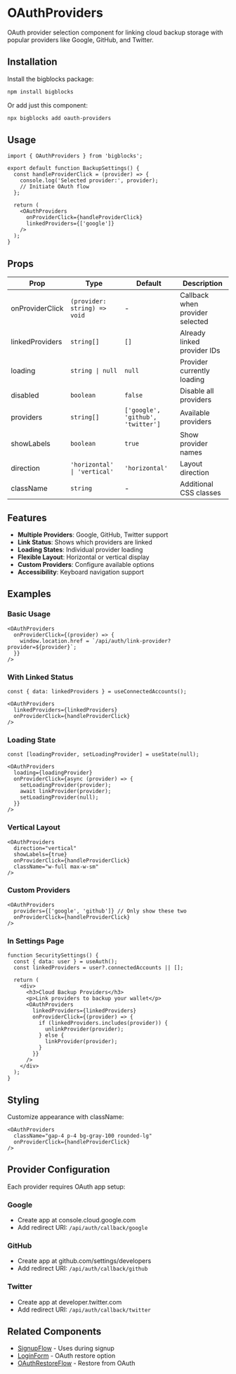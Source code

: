 # OAuthProviders

OAuth provider selection component for linking cloud backup storage with popular providers like Google, GitHub, and Twitter.

## Installation

Install the bigblocks package:

```bash
npm install bigblocks
```

Or add just this component:

```bash
npx bigblocks add oauth-providers
```

## Usage

```tsx
import { OAuthProviders } from 'bigblocks';

export default function BackupSettings() {
  const handleProviderClick = (provider) => {
    console.log('Selected provider:', provider);
    // Initiate OAuth flow
  };

  return (
    <OAuthProviders
      onProviderClick={handleProviderClick}
      linkedProviders={['google']}
    />
  );
}
```

## Props

| Prop | Type | Default | Description |
|------|------|---------|-------------|
| onProviderClick | `(provider: string) => void` | - | Callback when provider selected |
| linkedProviders | `string[]` | `[]` | Already linked provider IDs |
| loading | `string \| null` | `null` | Provider currently loading |
| disabled | `boolean` | `false` | Disable all providers |
| providers | `string[]` | `['google', 'github', 'twitter']` | Available providers |
| showLabels | `boolean` | `true` | Show provider names |
| direction | `'horizontal' \| 'vertical'` | `'horizontal'` | Layout direction |
| className | `string` | - | Additional CSS classes |

## Features

- **Multiple Providers**: Google, GitHub, Twitter support
- **Link Status**: Shows which providers are linked
- **Loading States**: Individual provider loading
- **Flexible Layout**: Horizontal or vertical display
- **Custom Providers**: Configure available options
- **Accessibility**: Keyboard navigation support

## Examples

### Basic Usage

```tsx
<OAuthProviders 
  onProviderClick={(provider) => {
    window.location.href = `/api/auth/link-provider?provider=${provider}`;
  }}
/>
```

### With Linked Status

```tsx
const { data: linkedProviders } = useConnectedAccounts();

<OAuthProviders 
  linkedProviders={linkedProviders}
  onProviderClick={handleProviderClick}
/>
```

### Loading State

```tsx
const [loadingProvider, setLoadingProvider] = useState(null);

<OAuthProviders 
  loading={loadingProvider}
  onProviderClick={async (provider) => {
    setLoadingProvider(provider);
    await linkProvider(provider);
    setLoadingProvider(null);
  }}
/>
```

### Vertical Layout

```tsx
<OAuthProviders 
  direction="vertical"
  showLabels={true}
  onProviderClick={handleProviderClick}
  className="w-full max-w-sm"
/>
```

### Custom Providers

```tsx
<OAuthProviders 
  providers={['google', 'github']} // Only show these two
  onProviderClick={handleProviderClick}
/>
```

### In Settings Page

```tsx
function SecuritySettings() {
  const { data: user } = useAuth();
  const linkedProviders = user?.connectedAccounts || [];

  return (
    <div>
      <h3>Cloud Backup Providers</h3>
      <p>Link providers to backup your wallet</p>
      <OAuthProviders 
        linkedProviders={linkedProviders}
        onProviderClick={(provider) => {
          if (linkedProviders.includes(provider)) {
            unlinkProvider(provider);
          } else {
            linkProvider(provider);
          }
        }}
      />
    </div>
  );
}
```

## Styling

Customize appearance with className:

```tsx
<OAuthProviders 
  className="gap-4 p-4 bg-gray-100 rounded-lg"
  onProviderClick={handleProviderClick}
/>
```

## Provider Configuration

Each provider requires OAuth app setup:

### Google
- Create app at console.cloud.google.com
- Add redirect URI: `/api/auth/callback/google`

### GitHub  
- Create app at github.com/settings/developers
- Add redirect URI: `/api/auth/callback/github`

### Twitter
- Create app at developer.twitter.com
- Add redirect URI: `/api/auth/callback/twitter`

## Related Components

- [SignupFlow](/components/signup-flow) - Uses during signup
- [LoginForm](/components/login-form) - OAuth restore option
- [OAuthRestoreFlow](/components/oauth-restore-flow) - Restore from OAuth